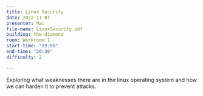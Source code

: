 ```yaml
---
title: Linux Security
date: 2022-11-07
presenter: Mac
file-name: LinuxSecurity.pdf
building: the-diamond
room: Workroom 1
start-time: "19:00"
end-time: "20:30"
difficulty: 2

---
```


Exploring what weaknesses there are in the linux operating system and how we can harden it to prevent attacks.